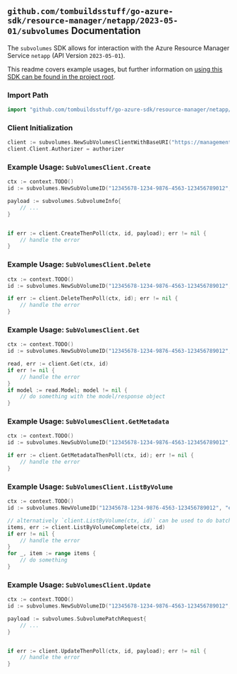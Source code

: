 
## `github.com/tombuildsstuff/go-azure-sdk/resource-manager/netapp/2023-05-01/subvolumes` Documentation

The `subvolumes` SDK allows for interaction with the Azure Resource Manager Service `netapp` (API Version `2023-05-01`).

This readme covers example usages, but further information on [using this SDK can be found in the project root](https://github.com/tombuildsstuff/go-azure-sdk/tree/main/docs).

### Import Path

```go
import "github.com/tombuildsstuff/go-azure-sdk/resource-manager/netapp/2023-05-01/subvolumes"
```


### Client Initialization

```go
client := subvolumes.NewSubVolumesClientWithBaseURI("https://management.azure.com")
client.Client.Authorizer = authorizer
```


### Example Usage: `SubVolumesClient.Create`

```go
ctx := context.TODO()
id := subvolumes.NewSubVolumeID("12345678-1234-9876-4563-123456789012", "example-resource-group", "netAppAccountValue", "capacityPoolValue", "volumeValue", "subVolumeValue")

payload := subvolumes.SubvolumeInfo{
	// ...
}


if err := client.CreateThenPoll(ctx, id, payload); err != nil {
	// handle the error
}
```


### Example Usage: `SubVolumesClient.Delete`

```go
ctx := context.TODO()
id := subvolumes.NewSubVolumeID("12345678-1234-9876-4563-123456789012", "example-resource-group", "netAppAccountValue", "capacityPoolValue", "volumeValue", "subVolumeValue")

if err := client.DeleteThenPoll(ctx, id); err != nil {
	// handle the error
}
```


### Example Usage: `SubVolumesClient.Get`

```go
ctx := context.TODO()
id := subvolumes.NewSubVolumeID("12345678-1234-9876-4563-123456789012", "example-resource-group", "netAppAccountValue", "capacityPoolValue", "volumeValue", "subVolumeValue")

read, err := client.Get(ctx, id)
if err != nil {
	// handle the error
}
if model := read.Model; model != nil {
	// do something with the model/response object
}
```


### Example Usage: `SubVolumesClient.GetMetadata`

```go
ctx := context.TODO()
id := subvolumes.NewSubVolumeID("12345678-1234-9876-4563-123456789012", "example-resource-group", "netAppAccountValue", "capacityPoolValue", "volumeValue", "subVolumeValue")

if err := client.GetMetadataThenPoll(ctx, id); err != nil {
	// handle the error
}
```


### Example Usage: `SubVolumesClient.ListByVolume`

```go
ctx := context.TODO()
id := subvolumes.NewVolumeID("12345678-1234-9876-4563-123456789012", "example-resource-group", "netAppAccountValue", "capacityPoolValue", "volumeValue")

// alternatively `client.ListByVolume(ctx, id)` can be used to do batched pagination
items, err := client.ListByVolumeComplete(ctx, id)
if err != nil {
	// handle the error
}
for _, item := range items {
	// do something
}
```


### Example Usage: `SubVolumesClient.Update`

```go
ctx := context.TODO()
id := subvolumes.NewSubVolumeID("12345678-1234-9876-4563-123456789012", "example-resource-group", "netAppAccountValue", "capacityPoolValue", "volumeValue", "subVolumeValue")

payload := subvolumes.SubvolumePatchRequest{
	// ...
}


if err := client.UpdateThenPoll(ctx, id, payload); err != nil {
	// handle the error
}
```
